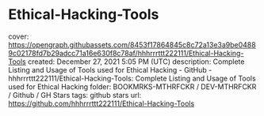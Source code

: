 # Ethical-Hacking-Tools

cover: https://opengraph.githubassets.com/8453f17864845c8c72a13e3a9be04889c02178fd7b29adcc71a16e630f8c78af/hhhrrrttt222111/Ethical-Hacking-Tools
created: December 27, 2021 5:05 PM (UTC)
description: Complete Listing and Usage of Tools used for Ethical Hacking - GitHub - hhhrrrttt222111/Ethical-Hacking-Tools: Complete Listing and Usage of Tools used for Ethical Hacking
folder: BOOKMRKS-MTHRFCKR / DEV-MTHRFCKR / Github / GH Stars
tags: github stars
url: https://github.com/hhhrrrttt222111/Ethical-Hacking-Tools